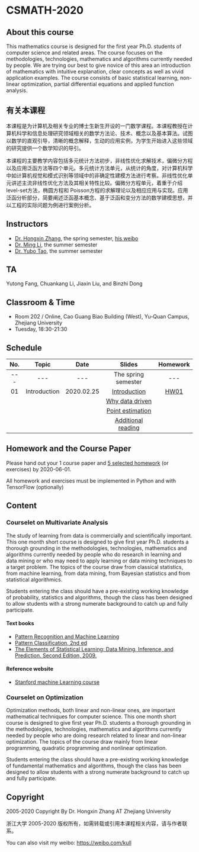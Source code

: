 # CSMATH-2020

## About this course
This mathematics course is designed for the first year Ph.D. students of computer science and related areas. The course focuses on the methodologies, technologies, mathematics and algorithms currently needed by people. We are trying our best to give novice of this area an introduction of mathematics with intuitive explanation, clear concepts as well as vivid application examples. The course consists of basic statistical learning, non-linear optimization, partial differential equations and applied function analysis.

## 有关本课程
本课程是为计算机及相关专业的博士生新生开设的一门数学课程。本课程教授在计算机科学和信息处理研究领域相关的数学方法论、技术、概念以及基本算法。试图以数学的直观引导，清晰的概念解释，生动的应用实例，为学生开始进入这些领域的研究提供一个数学知识的导引。

本课程的主要教学内容包括多元统计方法初步，非线性优化求解技术，偏微分方程以及应用泛函方法等四个单元。多元统计方法单元，从统计的角度，对计算机科学中如计算机视觉和模式识别等领域中的非确定性建模方法进行考察。非线性优化单元讲述主流非线性优化方法及其相关特性比较。偏微分方程单元，着重于介绍level-set方法，椭圆方程和 Poisson方程的求解理论以及相应应用与实现。应用泛函分析部分，简要阐述泛函基本概念、基于泛函和变分方法的数学建模思想，并以工程的实际问题为例进行案例分析。


## Instructors
+ [Dr. Hongxin Zhang](http://www.cad.zju.edu.cn/home/zhx/), the spring semester, [his weibo](https://weibo.com/kull/)
+ [Dr. Ming Li](http://www.cad.zju.edu.cn/liming), the summer semester 
+ [Dr. Yubo Tao](http://www.cad.zju.edu.cn/home/ybtao/), the summer semester

## TA
Yutong Fang, Chuankang Li, Jiaxin Liu, and Binzhi Dong

## Classroom & Time
+ Room 202 / Online, Cao Guang Biao Building (West), Yu-Quan Campus, Zhejiang University
+ Tuesday, 18:30-21:30

## Schedule
|  No. |   Topic             |     Date     |                  Slides                                   |   Homework              |
|:----:|:-------------------:|:------------:|:---------------------------------------------------------:|:-----------------------:|
| ---  |   ---               |  ---         |  The spring semester                                      |   ---                   |
|  01  |  Introduction       |  2020.02.25  |  [Introduction](pdf/csmath-01-introduction.pdf)           |   [HW01](hw/hw01.md)    |
|      |                     |              |  [Why data driven](pdf/csmath-01-data-driven.pdf)         |                         |
|      |                     |              |  [Point estimation](pdf/csmath-01-point_estimation.pdf)   |                         |
|      |                     |              |  [Additional reading](https://engineering.purdue.edu/kak/Trinity.pdf) |             |

## Homework and the Course Paper
Please hand out your 1 course paper and [5 selected homework](hw/README.md) (or exercises) by 2020-06-01. 

All homework and exercises must be implemented in Python and with TensorFlow (optionally) 

## Content

### Courselet on Multivariate Analysis
The study of learning from data is commercially and scientifically important. This one month short course is designed to give first year Ph.D. students a thorough grounding in the methodologies, technologies, mathematics and algorithms currently needed by people who do research in learning and data mining or who may need to apply learning or data mining techniques to a target problem. The topics of the course draw from classical statistics, from machine learning, from data mining, from Bayesian statistics and from statistical algorithmics.

Students entering the class should have a pre-existing working knowledge of probability, statistics and algorithms, though the class has been designed to allow students with a strong numerate background to catch up and fully participate.

#### Text books
+ [Pattern Recognition and Machine Learning](http://research.microsoft.com/en-us/um/people/cmbishop/prml/)
+ [Pattern Classification, 2nd ed](http://www.rii.ricoh.com/~stork/DHS.html)
+ [The Elements of Statistical Learning: Data Mining, Inference, and Prediction. Second Edition, 2009.](http://www-stat.stanford.edu/~tibs/ElemStatLearn/)

#### Reference website
+ [Stanford machine Learning course](http://www.stanford.edu/class/cs229/)


### Courselet on Optimization
Optimization methods, both linear and non-linear ones, are important mathematical techniques for computer science. This one month short course is designed to give first year Ph.D. students a thorough grounding in the methodologies, technologies, mathematics and algorithms currently needed by people who are doing research related to linear and non-linear optimization. The topics of the course draw mainly from linear programming, quadratic programming and nonlinear optimization.

Students entering the class should have a pre-existing working knowledge of fundamental mathematics and algorithms, though the class has been designed to allow students with a strong numerate background to catch up and fully participate.

## Copyright
2005-2020 Copyright By Dr. Hongxin Zhang AT Zhejiang University

浙江大学 2005-2020 版权所有，如需转载或引用本课程相关内容，请与作者联系。

You can also visit my weibo: https://weibo.com/kull
